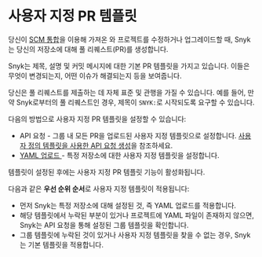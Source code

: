 # 사용자 지정 PR 템플릿

당신이 [SCM 통합](../../../../scm-ide-and-ci-cd-integrations/snyk-scm-integrations/)을 이용해 가져온 와  프로젝트를 수정하거나 업그레이드할 때, Snyk는 당신의 저장소에 대해 풀 리퀘스트(PR)를 생성합니다.&#x20;

Snyk는 제목, 설명 및 커밋 메시지에 대한 기본 PR 템플릿을 가지고 있습니다. 이들은 무엇이 변경되는지, 어떤 이슈가 해결되는지 등을 보여줍니다.

당신은 풀 리퀘스트를 제출하는 데 자체 표준 및 관행을 가질 수 있습니다. 예를 들어, 만약 Snyk로부터의 풀 리퀘스트인 경우, 제목이 `SNYK:`로 시작되도록 요구할 수 있습니다.&#x20;

다음의 방법으로 사용자 지정 PR 템플릿을 설정할 수 있습니다:&#x20;

* API 요청 - 그룹 내 모든 PR을 업로드된 사용자 지정 템플릿으로 설정합니다. [사용자 정의 템플릿을 사용한 API 요청 생성](apply-a-custom-pr-template.md#create-an-api-request-with-a-custom-template)을 참조하세요.
* [YAML 업로드 ](apply-a-custom-pr-template.md#customize-using-a-yaml-pr-template-file)- 특정 저장소에 대한 사용자 지정 템플릿을 설정합니다.

템플릿이 설정된 후에는 사용자 지정 PR 템플릿 기능이 활성화됩니다.

다음과 같은 **우선 순위 순서**로 사용자 지정 템플릿이 적용됩니다:

* 먼저 Snyk는 특정 저장소에 대해 설정된 것, 즉 YAML 업로드를 적용합니다.
* 해당 템플릿에서 누락된 부분이 있거나 프로젝트에 YAML 파일이 존재하지 않으면, Snyk는 API 요청을 통해 설정된 그룹 템플릿을 확인합니다.
* 그룹 템플릿에 누락된 것이 있거나 사용자 지정 템플릿을 찾을 수 없는 경우, Snyk는 기본 템플릿을 적용합니다.&#x20;